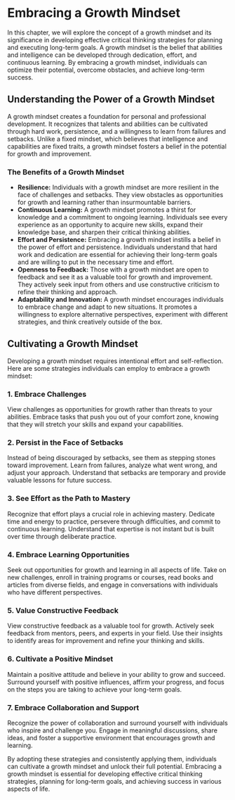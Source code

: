 Embracing a Growth Mindset
======================================

In this chapter, we will explore the concept of a growth mindset and its significance in developing effective critical thinking strategies for planning and executing long-term goals. A growth mindset is the belief that abilities and intelligence can be developed through dedication, effort, and continuous learning. By embracing a growth mindset, individuals can optimize their potential, overcome obstacles, and achieve long-term success.

Understanding the Power of a Growth Mindset
-------------------------------------------

A growth mindset creates a foundation for personal and professional development. It recognizes that talents and abilities can be cultivated through hard work, persistence, and a willingness to learn from failures and setbacks. Unlike a fixed mindset, which believes that intelligence and capabilities are fixed traits, a growth mindset fosters a belief in the potential for growth and improvement.

### The Benefits of a Growth Mindset

* **Resilience:** Individuals with a growth mindset are more resilient in the face of challenges and setbacks. They view obstacles as opportunities for growth and learning rather than insurmountable barriers.
* **Continuous Learning:** A growth mindset promotes a thirst for knowledge and a commitment to ongoing learning. Individuals see every experience as an opportunity to acquire new skills, expand their knowledge base, and sharpen their critical thinking abilities.
* **Effort and Persistence:** Embracing a growth mindset instills a belief in the power of effort and persistence. Individuals understand that hard work and dedication are essential for achieving their long-term goals and are willing to put in the necessary time and effort.
* **Openness to Feedback:** Those with a growth mindset are open to feedback and see it as a valuable tool for growth and improvement. They actively seek input from others and use constructive criticism to refine their thinking and approach.
* **Adaptability and Innovation:** A growth mindset encourages individuals to embrace change and adapt to new situations. It promotes a willingness to explore alternative perspectives, experiment with different strategies, and think creatively outside of the box.

Cultivating a Growth Mindset
----------------------------

Developing a growth mindset requires intentional effort and self-reflection. Here are some strategies individuals can employ to embrace a growth mindset:

### 1. Embrace Challenges

View challenges as opportunities for growth rather than threats to your abilities. Embrace tasks that push you out of your comfort zone, knowing that they will stretch your skills and expand your capabilities.

### 2. Persist in the Face of Setbacks

Instead of being discouraged by setbacks, see them as stepping stones toward improvement. Learn from failures, analyze what went wrong, and adjust your approach. Understand that setbacks are temporary and provide valuable lessons for future success.

### 3. See Effort as the Path to Mastery

Recognize that effort plays a crucial role in achieving mastery. Dedicate time and energy to practice, persevere through difficulties, and commit to continuous learning. Understand that expertise is not instant but is built over time through deliberate practice.

### 4. Embrace Learning Opportunities

Seek out opportunities for growth and learning in all aspects of life. Take on new challenges, enroll in training programs or courses, read books and articles from diverse fields, and engage in conversations with individuals who have different perspectives.

### 5. Value Constructive Feedback

View constructive feedback as a valuable tool for growth. Actively seek feedback from mentors, peers, and experts in your field. Use their insights to identify areas for improvement and refine your thinking and skills.

### 6. Cultivate a Positive Mindset

Maintain a positive attitude and believe in your ability to grow and succeed. Surround yourself with positive influences, affirm your progress, and focus on the steps you are taking to achieve your long-term goals.

### 7. Embrace Collaboration and Support

Recognize the power of collaboration and surround yourself with individuals who inspire and challenge you. Engage in meaningful discussions, share ideas, and foster a supportive environment that encourages growth and learning.

By adopting these strategies and consistently applying them, individuals can cultivate a growth mindset and unlock their full potential. Embracing a growth mindset is essential for developing effective critical thinking strategies, planning for long-term goals, and achieving success in various aspects of life.

